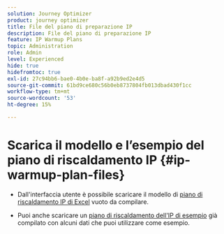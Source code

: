 ```yaml
---
solution: Journey Optimizer
product: journey optimizer
title: File del piano di preparazione IP
description: File del piano di preparazione IP
feature: IP Warmup Plans
topic: Administration
role: Admin
level: Experienced
hide: true
hidefromtoc: true
exl-id: 27c94bb6-bae0-4b0e-ba8f-a92b9ed2e4d5
source-git-commit: 61bd9ce680c56b0eb8737804fb013dbad430f1cc
workflow-type: tm+mt
source-wordcount: '53'
ht-degree: 15%

---
```


# Scarica il modello e l’esempio del piano di riscaldamento IP {#ip-warmup-plan-files}

<!--
DO NOT MAKE PUBLIC AND DO NOT DELETE
This page is not supposed to be publicly accessible. Its only purpose is to make the referenced IP warmup plan files (template and sample) available from the UI. They should be downloaded from the UI by AJO customers but not from public documentation pages.
-->

* Dall&#39;interfaccia utente è possibile scaricare il modello di [piano di riscaldamento IP di Excel](assets/IPWarmupPlan-Template.xlsx) vuoto da compilare.

* Puoi anche scaricare un [piano di riscaldamento dell&#39;IP di esempio](assets/IPWarmupPlan-Sample.xlsx) già compilato con alcuni dati che puoi utilizzare come esempio.
